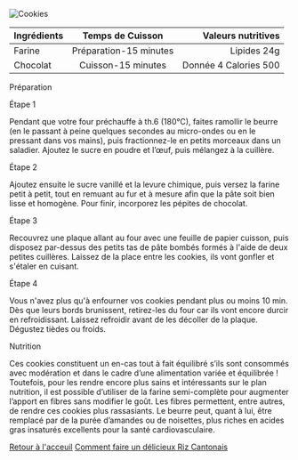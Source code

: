 ![Cookies](https://img.cuisineaz.com/660x495/2015/11/05/i71617-recette-des-cookies-moelleux-aux-pepites-de-chocolat.webp)

| Ingrédients | Temps de Cuisson      | Valeurs nutritives   |
|:----------  |:---------:            |----------:           |
| Farine      | Préparation-15 minutes| Lipides 24g          |
| Chocolat    | Cuisson-15 minutes    | Donnée 4 Calories 500|


Préparation

Étape 1

Pendant que votre four préchauffe à th.6 (180°C), faites ramollir le beurre (en le passant à peine quelques secondes au micro-ondes ou en le pressant dans vos mains), puis fractionnez-le en petits morceaux dans un saladier. Ajoutez le sucre en poudre et l’œuf, puis mélangez à la cuillère.

Étape 2

Ajoutez ensuite le sucre vanillé et la levure chimique, puis versez la farine petit à petit, tout en remuant au fur et à mesure afin que la pâte soit bien lisse et homogène. Pour finir, incorporez les pépites de chocolat.

Étape 3

Recouvrez une plaque allant au four avec une feuille de papier cuisson, puis disposez par-dessus des petits tas de pâte bombés formés à l'aide de deux petites cuillères. Laissez de la place entre les cookies, ils vont gonfler et s'étaler en cuisant.

Étape 4

Vous n'avez plus qu'à enfourner vos cookies pendant plus ou moins 10 min. Dès que leurs bords brunissent, retirez-les du four car ils vont encore durcir en refroidissant. Laissez refroidir avant de les décoller de la plaque. Dégustez tièdes ou froids.

Nutrition

Ces cookies constituent un en-cas tout à fait équilibré s’ils sont consommés avec modération et dans le cadre d’une alimentation variée et équilibrée ! Toutefois, pour les rendre encore plus sains et intéressants sur le plan nutrition, il est possible d’utiliser de la farine semi-complète pour augmenter l’apport en fibres sans modifier le goût. Les fibres permettent, entre autres, de rendre ces cookies plus rassasiants. Le beurre peut, quant à lui, être remplacé par de la purée d’amandes ou de noisettes, plus riches en acides gras insaturés excellents pour la santé cardiovasculaire.



[Retour à l'acceuil](index.md) 
[Comment faire un délicieux Riz Cantonais](page1.md) 
